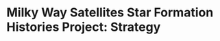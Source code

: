 Milky Way Satellites Star Formation Histories Project: Strategy
===============================================================


